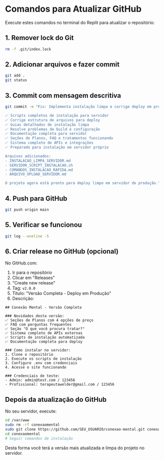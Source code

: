 # Comandos para Atualizar GitHub

Execute estes comandos no terminal do Replit para atualizar o repositório:

## 1. Remover lock do Git
```bash
rm -f .git/index.lock
```

## 2. Adicionar arquivos e fazer commit
```bash
git add .
git status
```

## 3. Commit com mensagem descritiva
```bash
git commit -m "Fix: Implementa instalação limpa e corrige deploy em produção

✅ Scripts completos de instalação para servidor
✅ Corrige estrutura de arquivos para deploy  
✅ Guias detalhados de instalação limpa
✅ Resolve problemas de build e configuração
✅ Documentação completa para servidor
✅ Seções de Planos, FAQ e tratamentos funcionando
✅ Sistema completo de APIs e integrações
✅ Preparado para instalação em servidor próprio

Arquivos adicionados:
- INSTALACAO_LIMPA_SERVIDOR.md
- SERVIDOR_SCRIPT_INSTALACAO.sh  
- COMANDOS_INSTALACAO_RAPIDA.md
- ARQUIVO_UPLOAD_SERVIDOR.md

O projeto agora está pronto para deploy limpo em servidor de produção."
```

## 4. Push para GitHub
```bash
git push origin main
```

## 5. Verificar se funcionou
```bash
git log --oneline -5
```

## 6. Criar release no GitHub (opcional)
No GitHub.com:
1. Ir para o repositório
2. Clicar em "Releases" 
3. "Create new release"
4. Tag: `v2.0.0`
5. Título: "Versão Completa - Deploy em Produção"
6. Descrição:
```
## Conexão Mental - Versão Completa

### Novidades desta versão:
✅ Seções de Planos com 4 opções de preço
✅ FAQ com perguntas frequentes
✅ Seção "O que você procura tratar?"
✅ Sistema completo de APIs externas
✅ Scripts de instalação automatizada
✅ Documentação completa para deploy

### Como instalar no servidor:
1. Clone o repositório
2. Execute os scripts de instalação
3. Configure .env com credenciais
4. Acesse o site funcionando

### Credenciais de teste:
- Admin: admin@test.com / 123456
- Profissional: terapeutawelder@gmail.com / 123456
```

## Depois da atualização do GitHub

No seu servidor, execute:
```bash
cd /var/www
sudo rm -rf conexaomental
sudo git clone https://github.com/SEU_USUARIO/conexao-mental.git conexaomental
cd conexaomental
# Seguir comandos de instalação
```

Desta forma você terá a versão mais atualizada e limpa do projeto no servidor.